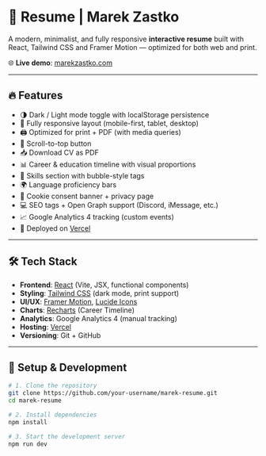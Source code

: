 # 🧠 Resume | Marek Zastko

A modern, minimalist, and fully responsive **interactive resume** built with React, Tailwind CSS and Framer Motion — optimized for both web and print.

🌐 **Live demo**: [marekzastko.com](https://marekzastko.com/)

---

## 🔥 Features

- 🌗 Dark / Light mode toggle with localStorage persistence
- 📱 Fully responsive layout (mobile-first, tablet, desktop)
- 🖨️ Optimized for print + PDF (with media queries)
- 🎯 Scroll-to-top button
- 📥 Download CV as PDF
- 📊 Career & education timeline with visual proportions
- 🧠 Skills section with bubble-style tags
- 🌍 Language proficiency bars
- 🔐 Cookie consent banner + privacy page
- 💻 SEO tags + Open Graph support (Discord, iMessage, etc.)
- 📈 Google Analytics 4 tracking (custom events)
- 🔧 Deployed on [Vercel](https://vercel.com/)

---

## 🛠️ Tech Stack

- **Frontend**: [React](https://reactjs.org/) (Vite, JSX, functional components)
- **Styling**: [Tailwind CSS](https://tailwindcss.com/) (dark mode, print support)
- **UI/UX**: [Framer Motion](https://www.framer.com/motion/), [Lucide Icons](https://lucide.dev/)
- **Charts**: [Recharts](https://recharts.org/) (Career Timeline)
- **Analytics**: Google Analytics 4 (manual tracking)
- **Hosting**: [Vercel](https://vercel.com/)
- **Versioning**: Git + GitHub

---

## 🚀 Setup & Development

```bash
# 1. Clone the repository
git clone https://github.com/your-username/marek-resume.git
cd marek-resume

# 2. Install dependencies
npm install

# 3. Start the development server
npm run dev